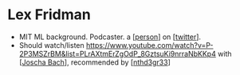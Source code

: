 # Lex Fridman
- MIT ML background. Podcaster. a [[person]] on [[twitter]].
- Should watch/listen https://www.youtube.com/watch?v=P-2P3MSZrBM&list=PLrAXtmErZgOdP_8GztsuKi9nrraNbKKp4 with [[Joscha Bach]], recommended by [[nthd3gr33]]

[//begin]: # "Autogenerated link references for markdown compatibility"
[person]: person.md "Person"
[twitter]: twitter.md "Twitter"
[Joscha Bach]: joscha-bach.md "Joscha Bach"
[nthd3gr33]: nthd3gr33.md "Nthd3gr33"
[//end]: # "Autogenerated link references"